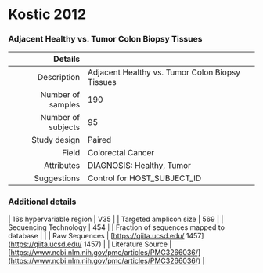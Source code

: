 # Kostic 2012

### Adjacent Healthy vs. Tumor Colon Biopsy Tissues


| Details        |             |
| -------------: |-------------|
| Description      | Adjacent Healthy vs. Tumor Colon Biopsy Tissues |
| Number of samples     | 190      |
| Number of subjects | 95      |
| Study design | Paired |
| Field | Colorectal Cancer|
| Attributes | DIAGNOSIS: Healthy, Tumor|
| Suggestions | Control for HOST_SUBJECT_ID

### Additional details

| 16s hypervariable region | V35 |
| Targeted amplicon size | 569 |
| Sequencing Technology | 454 |
| Fraction of sequences mapped to database |  |
| Raw Sequences | [https://qiita.ucsd.edu/ 1457](https://qiita.ucsd.edu/ 1457) |
| Literature Source | [https://www.ncbi.nlm.nih.gov/pmc/articles/PMC3266036/](https://www.ncbi.nlm.nih.gov/pmc/articles/PMC3266036/) |